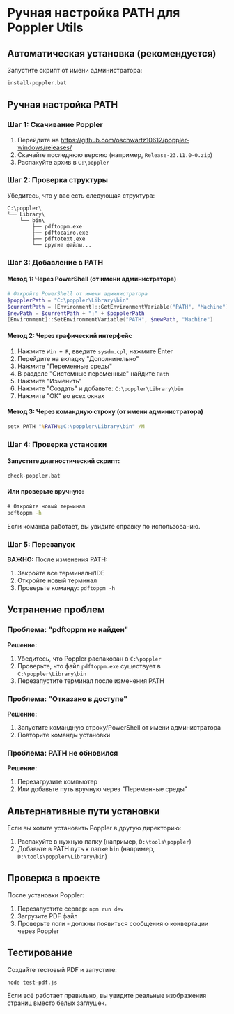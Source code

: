 # Ручная настройка PATH для Poppler Utils

## Автоматическая установка (рекомендуется)

Запустите скрипт от имени администратора:
```bash
install-poppler.bat
```

## Ручная настройка PATH

### Шаг 1: Скачивание Poppler
1. Перейдите на https://github.com/oschwartz10612/poppler-windows/releases/
2. Скачайте последнюю версию (например, `Release-23.11.0-0.zip`)
3. Распакуйте архив в `C:\poppler`

### Шаг 2: Проверка структуры
Убедитесь, что у вас есть следующая структура:
```
C:\poppler\
└── Library\
    └── bin\
        ├── pdftoppm.exe
        ├── pdftocairo.exe
        ├── pdftotext.exe
        └── другие файлы...
```

### Шаг 3: Добавление в PATH

#### Метод 1: Через PowerShell (от имени администратора)
```powershell
# Откройте PowerShell от имени администратора
$popplerPath = "C:\poppler\Library\bin"
$currentPath = [Environment]::GetEnvironmentVariable("PATH", "Machine")
$newPath = $currentPath + ";" + $popplerPath
[Environment]::SetEnvironmentVariable("PATH", $newPath, "Machine")
```

#### Метод 2: Через графический интерфейс
1. Нажмите `Win + R`, введите `sysdm.cpl`, нажмите Enter
2. Перейдите на вкладку "Дополнительно"
3. Нажмите "Переменные среды"
4. В разделе "Системные переменные" найдите `Path`
5. Нажмите "Изменить"
6. Нажмите "Создать" и добавьте: `C:\poppler\Library\bin`
7. Нажмите "ОК" во всех окнах

#### Метод 3: Через командную строку (от имени администратора)
```cmd
setx PATH "%PATH%;C:\poppler\Library\bin" /M
```

### Шаг 4: Проверка установки

#### Запустите диагностический скрипт:
```bash
check-poppler.bat
```

#### Или проверьте вручную:
```cmd
# Откройте новый терминал
pdftoppm -h
```

Если команда работает, вы увидите справку по использованию.

### Шаг 5: Перезапуск

**ВАЖНО:** После изменения PATH:
1. Закройте все терминалы/IDE
2. Откройте новый терминал
3. Проверьте команду: `pdftoppm -h`

## Устранение проблем

### Проблема: "pdftoppm не найден"
**Решение:**
1. Убедитесь, что Poppler распакован в `C:\poppler`
2. Проверьте, что файл `pdftoppm.exe` существует в `C:\poppler\Library\bin`
3. Перезапустите терминал после изменения PATH

### Проблема: "Отказано в доступе"
**Решение:**
1. Запустите командную строку/PowerShell от имени администратора
2. Повторите команды установки

### Проблема: PATH не обновился
**Решение:**
1. Перезагрузите компьютер
2. Или добавьте путь вручную через "Переменные среды"

## Альтернативные пути установки

Если вы хотите установить Poppler в другую директорию:
1. Распакуйте в нужную папку (например, `D:\tools\poppler`)
2. Добавьте в PATH путь к папке `bin` (например, `D:\tools\poppler\Library\bin`)

## Проверка в проекте

После установки Poppler:
1. Перезапустите сервер: `npm run dev`
2. Загрузите PDF файл
3. Проверьте логи - должны появиться сообщения о конвертации через Poppler

## Тестирование

Создайте тестовый PDF и запустите:
```bash
node test-pdf.js
```

Если всё работает правильно, вы увидите реальные изображения страниц вместо белых заглушек. 